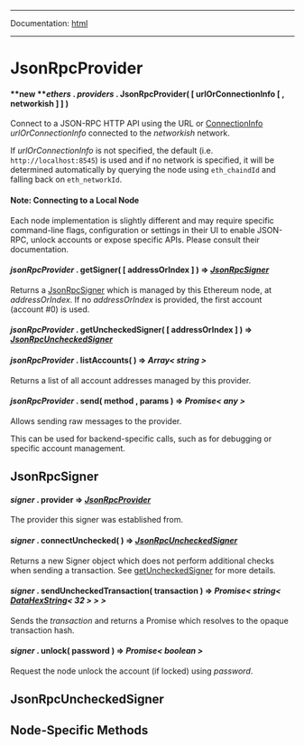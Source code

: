 -----

Documentation: [html](https://docs.ethers.io/)

-----

JsonRpcProvider
===============

#### **new ***ethers* . *providers* . **JsonRpcProvider**( [ urlOrConnectionInfo [ , networkish ] ] )

Connect to a JSON-RPC HTTP API using the URL or [ConnectionInfo](/v5/api/utils/web/#ConnectionInfo) *urlOrConnectionInfo* connected to the *networkish* network.

If *urlOrConnectionInfo* is not specified, the default (i.e. `http://localhost:8545`) is used and if no network is specified, it will be determined automatically by querying the node using `eth_chaindId` and falling back on `eth_networkId`.


#### Note: Connecting to a Local Node

Each node implementation is slightly different and may require specific command-line flags, configuration or settings in their UI to enable JSON-RPC, unlock accounts or expose specific APIs. Please consult their documentation.


#### *jsonRpcProvider* . **getSigner**( [ addressOrIndex ] ) => *[JsonRpcSigner](/v5/api/providers/jsonrpc-provider/#JsonRpcSigner)*

Returns a [JsonRpcSigner](/v5/api/providers/jsonrpc-provider/#JsonRpcSigner) which is managed by this Ethereum node, at *addressOrIndex*. If no *addressOrIndex* is provided, the first account (account #0) is used.


#### *jsonRpcProvider* . **getUncheckedSigner**( [ addressOrIndex ] ) => *[JsonRpcUncheckedSigner](/v5/api/providers/jsonrpc-provider/#UncheckedJsonRpcSigner)*



#### *jsonRpcProvider* . **listAccounts**( ) => *Array< string >*

Returns a list of all account addresses managed by this provider.


#### *jsonRpcProvider* . **send**( method , params ) => *Promise< any >*

Allows sending raw messages to the provider.

This can be used for backend-specific calls, such as for debugging or specific account management.


JsonRpcSigner
-------------

#### *signer* . **provider** => *[JsonRpcProvider](/v5/api/providers/jsonrpc-provider/)*

The provider this signer was established from.


#### *signer* . **connectUnchecked**( ) => *[JsonRpcUncheckedSigner](/v5/api/providers/jsonrpc-provider/#UncheckedJsonRpcSigner)*

Returns a new Signer object which does not perform additional checks when sending a transaction. See [getUncheckedSigner](/v5/api/providers/jsonrpc-provider/#JsonRpcProvider-getUncheckedSigner) for more details.


#### *signer* . **sendUncheckedTransaction**( transaction ) => *Promise< string< [DataHexString](/v5/api/utils/bytes/#DataHexString)< 32 > > >*

Sends the *transaction* and returns a Promise which resolves to the opaque transaction hash.


#### *signer* . **unlock**( password ) => *Promise< boolean >*

Request the node unlock the account (if locked) using *password*.


JsonRpcUncheckedSigner
----------------------

Node-Specific Methods
---------------------


